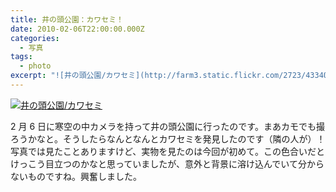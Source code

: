 ```yaml
---
title: 井の頭公園：カワセミ！
date: 2010-02-06T22:00:00.000Z
categories:
  - 写真
tags:
  - photo
excerpt: "![井の頭公園/カワセミ](http://farm3.static.flickr.com/2723/4334055081_642e553e79_b.jpg)"
---
```


[![井の頭公園/カワセミ](http://farm3.static.flickr.com/2723/4334055081_642e553e79.jpg)](http://farm3.static.flickr.com/2723/4334055081_642e553e79_b.jpg)

2 月 6 日に寒空の中カメラを持って井の頭公園に行ったのです。まあカモでも撮ろうかなと。そうしたらなんとなんとカワセミを発見したのです（隣の人が）！ 写真では見たことありますけど、実物を見たのは今回が初めて。この色合いだとけっこう目立つのかなと思っていましたが、意外と背景に溶け込んでいて分からないものですね。興奮しました。
